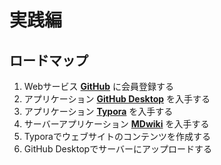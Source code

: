# 実践編

## ロードマップ

1. Webサービス **[GitHub](https://github.com/)** に会員登録する
1. アプリケーション **[GitHub Desktop](https://desktop.github.com/)** を入手する
1. アプリケーション **[Typora](https://typora.io/)** を入手する
1. サーバーアプリケーション **[MDwiki](http://dynalon.github.io/MDwiki/)** を入手する
1. Typoraでウェブサイトのコンテンツを作成する
1. GitHub Desktopでサーバーにアップロードする